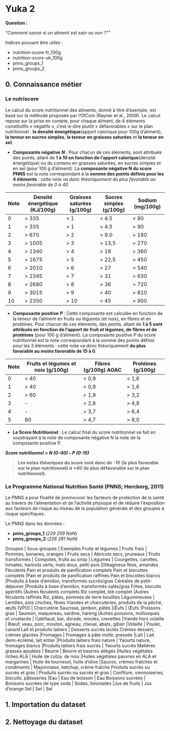 # Yuka 2
**Question :**

*"Comment savoir si un aliment est sain ou non ?""*

Indices pouvant être utiles :
- nutrition-score-fr_100g
- nutrition-score-uk_100g
- pnns_groups_1
- pnns_groups_2

## 0. Connaissance métier
### Le nutriscore
Le calcul du score nutritionnel des aliments, donné à titre d’exemple, est basé sur la méthode proposée par l’OfCom (Rayner et al., 2009).
Le calcul repose sur la prise en compte, pour chaque aliment, de 4 éléments constitutifs « négatifs », c’est-à-dire plutôt « défavorables » sur le plan nutritionnel : **la densité énergétique**(apport calorique pour 100g d’aliment), **la teneur en sucres simples**, **la teneur en graisses saturées** et **la teneur en sel**.
- **Composante négative** ***N*** :
Pour chacun de ces éléments, sont attribués des points, allant de **1 à 10 en fonction de l’apport calorique**(densité énergétique) ou du contenu en graisses saturées, en sucres simples et en sel (pour 100 g d’aliment). La **composante négative N du score PNNS** est la note correspondant à la **somme des points définis pour les 4 éléments** : *cette note va donc théoriquement du plus favorable au moins favorable de 0 à 40*.

Note  | Densité énergétique (KJ/100g) |  Graisses saturées (g/100g)  | Sucres simples (g/100g) | Sodium (mg/100g)
------|-------------------------------|------------------------------|-------------------------|------------------
   0  |                         < 335 |                         < 1  |                   < 4.5 |             < 90
   1  |                         > 335 |                         > 1  |                   > 4.5 |             > 90
   2  |                         > 670 |                         > 2  |                   > 9.0 |            > 180
   3  |                        > 1005 |                         > 3  |                  > 13,5 |            > 270
   4  |                        > 1340 |                         > 4  |                    > 18 |            > 360
   5  |                        > 1675 |                         > 5  |                  > 22,5 |            > 450
   6  |                        > 2010 |                         > 6  |                    > 27 |            > 540
   7  |                        > 2345 |                         > 7  |                    > 31 |            > 630
   8  |                        > 2680 |                         > 8  |                    > 36 |            > 720
   9  |                        > 3015 |                         > 9  |                    > 40 |            > 810
   10 |                        > 2350 |                         > 10 |                    > 45 |            > 900

- **Composante positive** ***P*** :
Cette composante est calculée en fonction de la teneur de l’aliment en fruits ou légumes (et noix), en fibres et en protéines. Pour chacun de ces éléments, des points, allant de **1 à 5 sont attribués en fonction de l’apport de fruit et légumes, de fibres et de protéines** (pour 100 g d’aliment). La composante positive P du score nutritionnel est la note correspondant à la somme des points définis pour les 3 éléments : cette note va donc théoriquement **du plus favorable au moins favorable de 15 à
0**.

Note  | Fruits et légumes et noix (g/100g)  | Fibres (g/100g) AOAC  | Protéines (g/100g)
------|-------------------------------------|-----------------------|--------------------
   0  |                               < 40  |                < 0,9  |              < 1,6
   1  |                               > 40  |                > 0,9  |              > 1,6
   2  |                               > 60  |                > 1,9  |              > 3,2
   3  |                                  -  |                > 2,8  |              > 4,8
   4  |                                  -  |                > 3,7  |              > 6,4
   5  |                                 80  |                > 4,7  |              > 8,0

- **Le Score Nutritionnel** :
Le calcul final du score nutritionnel se fait en soustrayant à la note de composante négative N la note de la composante positive P.

***Score nutritionnel = N (0-40) – P (0-15)***

> **Les notes théoriques du score vont donc de** ***-15*** **(le plus favorable sur le plan nutritionnel)** ***à +40*** **(le plus défavorable sur le plan nutritionnel).**

### Le Programme National Nutrition Santé (PNNS; Hercberg, 2011)
Le PNNS a pour finalité de promouvoir les facteurs de protection de la santé au travers de l’alimentation et de l’activité physique et de réduire l'exposition aux facteurs de risque au niveau de la population générale et des groupes à risque spécifiques.

Le PNNS dans les données :
- **pnns_groups_1** (*229 259 NaN*)
- **pnns_groups_2** (*226 281 NaN*)

Groupes | Sous-groupes  |	Exemples
Fruits et légumes |	Fruits frais  |	Pommes, bananes, oranges
  | Fruits secs	| Abricots secs, pruneaux
  | Fruits transformés  |	Compotes, fruits au sirop
  | Légumes | Courgettes, carottes, tomates, haricots verts, maïs doux, petit-pois
  |Oléagineux	Noix, amandes
Féculents	Pain et produits de panification complets	Pain et biscottes complets
  |Pain et produits de panification raffinés	Pain et biscottes blancs
  |Produits à base d’amidon, transformés sucrés/gras	Céréales de petit-déjeuner
  |Produits à base d’amidon, transformés salés/gras	Frites, biscuits apéritifs
  |Autres féculents complets	Riz complet, blé complet
  |Autres féculents raffinés	Riz, pâtes, pommes de terre bouillies
Légumineuses  |		Lentilles, pois chiches, fèves
Viandes et charcuteries, produits de la pêche, œufs (VPO)  |	Charcuterie	Saucisse, jambon, pâtés
  |Œufs  |	Œufs
  |Poissons gras  |	Saumon, maquereau, sardine, hareng
  |Autres poissons, mollusques et crustacés  |	Cabillaud, bar, dorade, moules, crevettes
  |Viande hors volaille  |	Bœuf, veau, porc, mouton, agneau, cheval, abats, gibier
  |Volaille  |	Poulet, canard
Lait et produits laitiers  |	Desserts sucrés lactés	Crèmes dessert, crèmes glacées
  |Fromages  |	Fromages à pâte molle, pressée
  |Lait  |	Lait demi-écrémé, lait entier
  |Produits laitiers frais nature  |	Yaourts nature, fromages blancs
  |Produits laitiers frais sucrés  |	Yaourts sucrés
Matières grasses ajoutées  |	Beurre  |	Beurre et beurres allégés
  |Huiles végétales riches ALA  |	Huile de colza, de noix
  |Huiles végétales pauvres en ALA et margarines  |	Huile de tournesol, huile d’olive
  |Sauces, crèmes fraîches et condiments  |	Mayonnaise, ketchup, crème fraîche
Produits sucrés ou sucrés et gras  |	Produits sucrés ou sucrés et gras  |	Confiture, viennoiseries, biscuits, pâtisseries
  |Eau  |	Eau de boisson  |	Eau
Boissons sucrées  |	Boissons sucrées de type soda  |	Sodas, limonades
  |Jus de fruits  |	Jus d’orange
Sel  |	Sel  |	Sel

## 1. Importation du dataset

## 2. Nettoyage du dataset
